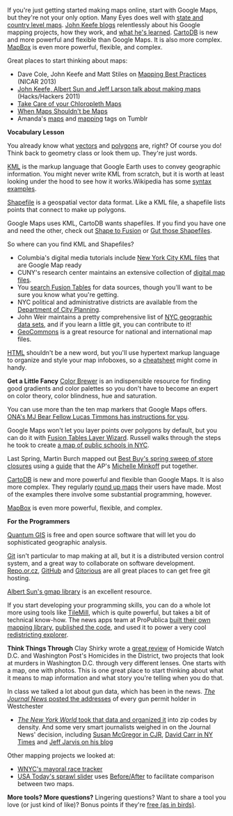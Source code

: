 If you're just getting started making maps online, start with Google Maps, but they're not your only option. Many Eyes does well with <a href="http://www-958.ibm.com/software/data/cognos/manyeyes/page/US_State_Map.html">state and country level maps</a>. <a href="http://johnkeefe.net/">John Keefe blogs</a> relentlessly about his Google mapping projects, how they work, and <a href="http://thingsivelearned.posterous.com/">what he's learned</a>. <a href="http://cartodb.com/">CartoDB</a> is new and more powerful and flexible than Google Maps. It is also more complex. <a href="http://mapbox.com/">MapBox</a> is even more powerful, flexible, and complex.

Great places to start thinking about maps:
+ Dave Cole, John Keefe and Matt Stiles on <a href="https://docs.google.com/presentation/d/1CA9R42cy4wjzIIWlyd0FMWvyW7BqsrzOGLQBgkwsy1Q/edit?pli=1#slide=id.p">Mapping Best Practices</a> (NICAR 2013)
+ <a href="http://hackshackers.com/blog/2011/11/06/how-we-made-our-maps/">John Keefe, Albert Sun and Jeff Larson talk about making maps</a> (Hacks/Hackers 2011)
+ <a href="http://vis4.net/blog/posts/choropleth-maps/">Take Care of your Chloropleth Maps</a>
+ <a href="http://www.ericson.net/content/2011/10/when-maps-shouldnt-be-maps/">When Maps Shouldn't be Maps</a>
+ Amanda's <a href="http://jour72312.tumblr.com/tagged/maps">maps</a> and <a href="http://jour72312.tumblr.com/tagged/mapping">mapping</a> tags on Tumblr
<!--more-->
**Vocabulary Lesson**

You already know what <a href="http://en.wiktionary.org/wiki/vector">vectors</a> and <a href="http://en.wiktionary.org/wiki/polygon">polygons</a> are, right? Of course you do! Think back to geometry class or look them up. They're just words.

<a href="http://en.wikipedia.org/wiki/Kml">KML</a> is the markup language that Google Earth uses to convey geographic information. You might never write KML from scratch, but it is worth at least looking under the hood to see how it works.Wikipedia has some <a href="http://en.wikipedia.org/wiki/Kml">syntax examples</a>. 

<a href="http://en.wikipedia.org/wiki/Shapefile">Shapefile</a> is a geospatial vector data format. Like a KML file, a shapefile lists points that connect to make up polygons.

Google Maps uses KML, CartoDB wants shapefiles. If you find you have one and need the other, check out <a href="http://www.shpescape.com/">Shape to Fusion</a> or <a href="http://gut.sfgeo.org/">Gut those Shapefiles</a>.

So where can you find KML and Shapefiles? 

+ Columbia's digital media tutorials include <a href="http://digitaltutorials.jrn.columbia.edu/?p=1217">New York City KML files</a> that are Google Map ready
+ CUNY's research center maintains an extensive collection of <a href="http://researchcenter.journalism.cuny.edu/digital-maps-database/">digital map files</a>. 
+ You <a href=" http://www.google.com/fusiontables/search">search Fusion Tables</a> for data sources, though you'll want to be sure you know what you're getting. 
+ NYC political and administrative districts are available from the <a href="http://www.nyc.gov/html/dcp/html/bytes/dwndistricts.shtml">Department of City Planning</a>.
+ John Weir maintains a pretty comprehensive list of <a href="https://github.com/jweir/nyc-gov-data/blob/master/data/nyc_data_sets.markdown">NYC geographic data sets</a>, and if you learn a little git, you can contribute to it!
+ <a href=" http://geocommons.com/">GeoCommons</a> is a great resource for national and international map files.

<a href="http://www.webmonkey.com/2010/02/html_cheatsheet/">HTML</a> shouldn't be a new word, but you'll use hypertext markup language to organize and style your map infoboxes, so a <a href="http://www.simplehtmlguide.com/cheatsheet.php">cheatsheet</a> might come in handy.

**Get a Little Fancy**
<a href="http://colorbrewer2.org/">Color Brewer</a> is an indispensible resource for finding good gradients and color palettes so you don't have to become an expert on color theory, color blindness, hue and saturation.

You can use more than the ten map markers that Google Maps offers. <a href="http://journalists.org/2012/03/29/expanding-the-map-markers-in-google-fusion-tables/">ONA's MJ Bear Fellow Lucas Timmons has instructions for you</a>.

Google Maps won't let you layer points over polygons by default, but you can do it with <a href="http://fusion-tables-api-samples.googlecode.com/svn/trunk/FusionTablesLayerWizard/src/index.html">Fusion Tables Layer Wizard</a>. Russell walks through the steps he took to create <a href="http://datadrivenjournalism.2012.journalism.cuny.edu/new-york-public-school-ell/"> a map of public schools in NYC</a>.

Last Spring, Martin Burch mapped out <a href="http://datajournalism.2012.journalism.cuny.edu/2012/04/22/yellow-tag-sale-best-buy-to-close-50-stores/">Best Buy's spring sweep of store closures</a> using a <a href="http://michelleminkoff.com/2011/08/21/how-to-combine-multiple-fusion-tables-into-one-map/">guide</a> that the AP's <a href="http://michelleminkoff.com/">Michelle Minkoff</a> put together. 


<a href="http://cartodb.com/">CartoDB</a> is new and more powerful and flexible than Google Maps. It is also more complex. They regularly <a href="http://blog.cartodb.com/post/30997218852/a-round-up-of-maps-build-by-cartodb-users">round up maps</a> their users have made. Most of the examples there involve some substantial programming, however.

<a href="http://mapbox.com/">MapBox</a> is even more powerful, flexible, and complex.

**For the Programmers**

<a href="http://www.qgis.org/">Quantum GIS</a> is free and open source software that will let you do sophisticated geographic analysis. 

<a href="http://en.wikipedia.org/wiki/Git_%28software%29">Git</a> isn't particular to map making at all, but it is a distributed version control system, and a great way to collaborate on software development. <a href="http://repo.or.cz/">Repo.or.cz</a>, <a href="https://github.com/">GitHub</a> and <a href="http://gitorious.com/">Gitorious</a> are all great places to can get free git hosting.

<a href="https://github.com/albertsun/gmap-features">Albert Sun's gmap library</a> is an excellent resource.

If you start developing your programming skills, you can do a whole lot more using tools like <a href="http://mapbox.com/tilemill/">TileMill</a>, which is quite powerful, but takes a bit of technical know-how. The news apps team at ProPublica <a href="http://www.propublica.org/nerds/item/introducing-simple-tiles-our-new-mapping-library">built their own mapping library</a>, <a href="http://propublica.github.com/simple-tiles/">published the code</a>, and used it to power a very cool <a href="http://projects.propublica.org/redistricting-maps/mcnerney">redistricting explorer</a>.

**Think Things Through**
Clay Shirky wrote a <a href="http://jour72312.tumblr.com/post/44547848210">great review</a> of Homicide Watch D.C. and Washington Post's Homicides in the District, two projects that look at murders in Washington D.C. through very different lenses. One starts with a map, one with photos. This is one great place to start thinking about what it means to map information and what story you're telling when you do that.

In class we talked a lot about gun data, which has been in the news. <a href="http://www.lohud.com/interactive/article/20121223/NEWS01/121221011/Map-Where-gun-permits-your-neighborhood-">*The Journal News* posted the addresses</a> of every gun permit holder in Westchester
+ <a href="http://www.thenewyorkworld.com/2013/01/15/gun-data/">*The New York World* took that data and organized it</a> into zip codes by density. And some very smart journalists weighed in on the Journal News' decision, including <a href="http://www.cjr.org/behind_the_news/susan_mcgregor_on_gun_permit_d.php?page=all">Susan McGregor in CJR</a>, <a href="http://www.nytimes.com/2013/01/14/business/media/guns-maps-and-disturbing-data.html?_r=3&amp;">David Carr in NY Times</a> and <a href="http://buzzmachine.com/2013/01/14/public-is-public-except-in-journalism/">Jeff Jarvis on his blog</a>

Other mapping projects we looked at:
+ <a href="http://project.wnyc.org/elections/mayor-tracker/index.html">WNYC's mayoral race tracker</a>
+ <a href="http://usatoday30.usatoday.com/news/nation/story/2012-04-05/sprawl-census-urban/54007292/1">USA Today's sprawl slider</a> uses <a href="http://www.catchmyfame.com/catchmyfame-jquery-plugins/jquery-beforeafter-plugin/">Before/After</a> to facilitate comparison between two maps.

**More tools? More questions?**
Lingering questions? Want to share a tool you love (or just kind of like)? Bonus points if they're <a href="http://www.fsf.org/">free (as in birds)</a>.
